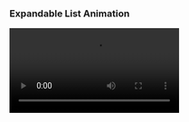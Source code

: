 ### Expandable List Animation

<video src="https://github.com/user-attachments/assets/f9b012b8-08a2-4f8d-b6bb-6cd623c67e1e" size="300"/>
